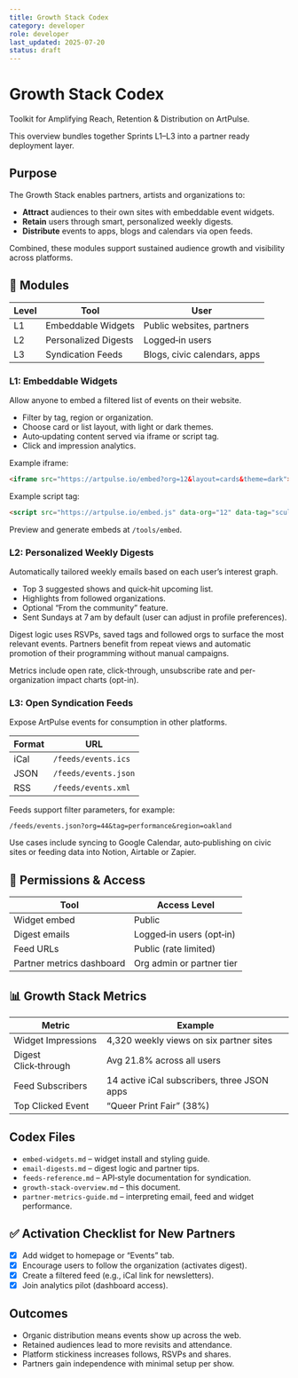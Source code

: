 ```yaml
---
title: Growth Stack Codex
category: developer
role: developer
last_updated: 2025-07-20
status: draft
---
```

# Growth Stack Codex

Toolkit for Amplifying Reach, Retention & Distribution on ArtPulse.

This overview bundles together Sprints L1–L3 into a partner ready deployment layer.

## Purpose

The Growth Stack enables partners, artists and organizations to:

- **Attract** audiences to their own sites with embeddable event widgets.
- **Retain** users through smart, personalized weekly digests.
- **Distribute** events to apps, blogs and calendars via open feeds.

Combined, these modules support sustained audience growth and visibility across platforms.

## 🧪 Modules

| Level | Tool                 | User                     |
|-------|----------------------|--------------------------|
| L1    | Embeddable Widgets   | Public websites, partners|
| L2    | Personalized Digests | Logged‑in users          |
| L3    | Syndication Feeds    | Blogs, civic calendars, apps|

### L1: Embeddable Widgets

Allow anyone to embed a filtered list of events on their website.

- Filter by tag, region or organization.
- Choose card or list layout, with light or dark themes.
- Auto‑updating content served via iframe or script tag.
- Click and impression analytics.

Example iframe:

```html
<iframe src="https://artpulse.io/embed?org=12&layout=cards&theme=dark"></iframe>
```

Example script tag:

```html
<script src="https://artpulse.io/embed.js" data-org="12" data-tag="sculpture" data-theme="light"></script>
```

Preview and generate embeds at `/tools/embed`.

### L2: Personalized Weekly Digests

Automatically tailored weekly emails based on each user’s interest graph.

- Top 3 suggested shows and quick‑hit upcoming list.
- Highlights from followed organizations.
- Optional “From the community” feature.
- Sent Sundays at 7 am by default (user can adjust in profile preferences).

Digest logic uses RSVPs, saved tags and followed orgs to surface the most relevant events. Partners benefit from repeat views and automatic promotion of their programming without manual campaigns.

Metrics include open rate, click-through, unsubscribe rate and per-organization impact charts (opt-in).

### L3: Open Syndication Feeds

Expose ArtPulse events for consumption in other platforms.

| Format | URL                        |
|--------|---------------------------|
| iCal   | `/feeds/events.ics`       |
| JSON   | `/feeds/events.json`      |
| RSS    | `/feeds/events.xml`       |

Feeds support filter parameters, for example:

```
/feeds/events.json?org=44&tag=performance&region=oakland
```

Use cases include syncing to Google Calendar, auto‑publishing on civic sites or feeding data into Notion, Airtable or Zapier.

## 🔐 Permissions & Access

| Tool           | Access Level                      |
|----------------|-----------------------------------|
| Widget embed   | Public                            |
| Digest emails  | Logged‑in users (opt‑in)         |
| Feed URLs      | Public (rate limited)             |
| Partner metrics dashboard | Org admin or partner tier |

## 📊 Growth Stack Metrics

| Metric               | Example                                             |
|----------------------|-----------------------------------------------------|
| Widget Impressions   | 4,320 weekly views on six partner sites             |
| Digest Click‑through| Avg 21.8% across all users                           |
| Feed Subscribers     | 14 active iCal subscribers, three JSON apps         |
| Top Clicked Event    | “Queer Print Fair” (38%)                           |

## Codex Files

- `embed-widgets.md` – widget install and styling guide.
- `email-digests.md` – digest logic and partner tips.
- `feeds-reference.md` – API‑style documentation for syndication.
- `growth-stack-overview.md` – this document.
- `partner-metrics-guide.md` – interpreting email, feed and widget performance.

## ✅ Activation Checklist for New Partners

- [x] Add widget to homepage or “Events” tab.
- [x] Encourage users to follow the organization (activates digest).
- [x] Create a filtered feed (e.g., iCal link for newsletters).
- [x] Join analytics pilot (dashboard access).

## Outcomes

- Organic distribution means events show up across the web.
- Retained audiences lead to more revisits and attendance.
- Platform stickiness increases follows, RSVPs and shares.
- Partners gain independence with minimal setup per show.
